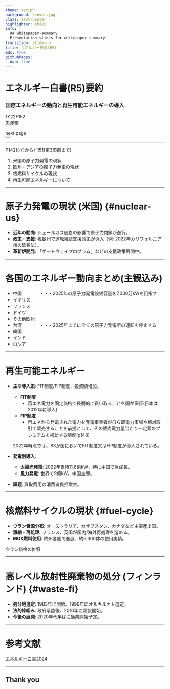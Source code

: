 ```yaml
---
theme: seriph
background: /cover.jpg
class: text-center
highlighter: shiki
info: |
  ## whitepaper-summary
  Presentation slides for whitepaper-summary.
transition: slide-up
title: エネルギー白書(R5)
mdc: true
githubPages:
  ogp: true
---
```


# エネルギー白書(R5)要約

### 国際エネルギーの動向と再生可能エネルギーの導入

<p class="text-xl">
1Y22F152 <br>
矢澤駿
</p>

<div class="pt-3">
  <span @click="$slidev.nav.next" class="px-2 py-1 rounded cursor-pointer" hover="bg-white bg-opacity-10">
    next page<carbon:arrow-down class="inline"/>
  </span>
</div>

<div class="abs-br m-6 flex gap-2">
  <button @click="$slidev.nav.openInEditor()" title="Open in Editor" class="text-xl slidev-icon-btn opacity-50 !border-none !hover:text-white">
    <carbon:edit />
  </button>
  <a href="https://github.com/slidevjs/slidev" target="_blank" alt="GitHub" title="Open in GitHub"
    class="text-xl slidev-icon-btn opacity-50 !border-none !hover:text-white">
    <carbon-logo-github />
  </a>
</div>

---


<KeyboardAnimation :words="toc" :speed="80">
</KeyboardAnimation>

<script setup>
import KeyboardAnimation from './components/KeyboardAnimation.vue';

const toc = [
  {
    目次:[
      ["m","も"],
      ["k","く"],
      ["j","じ"]
    ]
  },
  ' ',
  {
    要約: [
      ['y',  'よ'],
      ['う'],
      ['y',  'や'],
      ['k', 'く'],
    ],
  },
  {
    範囲: [
      ['h',  'は'],
      ['n',"ん"],
      ['い'],
    ],
  }
];
</script>

P142((イ)から)-151(第3節前まで)

1. 米国の原子力発電の現状
2. 欧州・アジアの原子力発電の現状
3. 核燃料サイクルの現状
4. 再生可能エネルギーについて


---



# 原子力発電の現状 (米国) {#nuclear-us}

- **近年の動向**: シェールガス価格の影響で原子力閉鎖が進行。
- **政策・支援**: 複数州で運転継続支援政策が導入（例: 2022年カリフォルニア州の延長法）。
- **革新炉開発**: 「ゲートウェイプログラム」などの支援政策展開中。



---

# 各国のエネルギー動向まとめ(主観込み)

- 中国　　　　・・・2025年の原子力発電設備容量を7,000万kWを目指す
- イギリス
- フランス
- ドイツ
- その他欧州
- 台湾　　　　・・・2025年までに全ての原子力発電所の運転を停止する
- 韓国
- インド
- ロシア

---

# 再生可能エネルギー

- **主な導入策**: FIT制度/FIP制度、投資額増加。
  - **FIT制度**
    - 再エネ電力を固定価格で長期的に買い取ることを国が保証(日本は2012年に導入)
  - **FIP制度**
    - 再エネから発電された電力を発電事業者が自ら卸電力市場や相対取引で販売することを前提として、その販売電力量当たり一定額のプレミアムを補助する制度(p148)

  2022年時点では、83か国においてFIT制度又はFIP制度が導入されている。
  <!-- ![alt text](<スクリーンショット 2024-11-22 17.43.47.png>) -->
- **発電別導入**:
  - **太陽光発電**: 2022年累積11.8億kW、特に中国で急成長。
  - **風力発電**: 世界で9億kW。中国主導。
- **課題**: 買取費用の消費者負担増大。

<!--
近年では世界中で再エネの利用拡大に向けた取り組みがなされています。
主な施策としてはFIT, FIP, RPS, 入札などがあります。これらの制度は、主に再エネの買取にインセンティブを与えるものである
こうした制度によって、再エネへの投資は爆増。中国の投資額が急増している
-->
---

# 核燃料サイクルの現状 {#fuel-cycle}

- **ウラン資源分布**: オーストラリア、カザフスタン、カナダなど主要産出国。
- **濃縮・再処理**: フランス、英国が国内/海外再処理を進める。
- **MOX燃料使用**: 欧州各国で進展、約6,300体の使用実績。

ウラン価格の推移
<!-- ![alt text](<スクリーンショット 2024-11-22 17.47.20.png>) -->
<!--ウラン価格の推移は1973オイルショック以降に石油に変わる資源としての期待を背負って高騰し始める
下落要因としては
- 1979年のスリーマイル島事故
- 1986年のチョルノービリ事故
- 2008年の世界金融危機
- 東京電力福島第一原子力発電 所事故等

高騰原因
- ロシアによるウクライナ侵略以降のロシア産ウランの供給途絶への懸念
- 解体核高濃縮ウランや民間在庫取崩し等の二次供給の減少や、中国 等によるウラン精鉱の大量購入等から需給ひっ迫が懸念さ れ、世界的にウラン獲得競争が激化したことと、投機的資金 の一部がウランスポット取引市場に流入したことによるもの
- non Carbon電源としての期待
-->
---


# 高レベル放射性廃棄物の処分 (フィンランド) {#waste-fi}

- **処分地選定**: 1983年に開始。1999年にオルキルオト選定。
- **法的枠組み**: 政府承認後、2016年に建設開始。
- **今後の展開**: 2020年代半ばに操業開始予定。

---

# 参考文献

[エネルギー白書2024](https://www.enecho.meti.go.jp/about/whitepaper/2024/pdf/whitepaper2024_all.pdf)

---

## Thank you